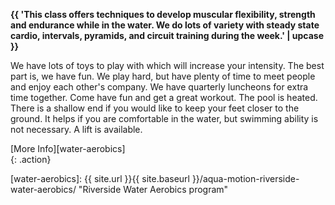 **{{ 'This class offers techniques to develop muscular flexibility, strength and endurance while in the water. We do lots of variety with steady state cardio, intervals, pyramids, and circuit training during the week.' | upcase }}**   

We have lots of toys to play with which will increase your intensity. The best part is, we have fun. We play hard, but have plenty of time to meet people and enjoy each other's company. We have quarterly luncheons for extra time together. Come have fun and get a great workout. The pool is heated. There is a shallow end if you would like to keep your feet closer to the ground. It helps if you are comfortable in the water, but swimming ability is not necessary. A lift is available.  

[More Info][water-aerobics]  
{: .action}

[water-aerobics]: {{ site.url }}{{ site.baseurl }}/aqua-motion-riverside-water-aerobics/ "Riverside Water Aerobics program"  
